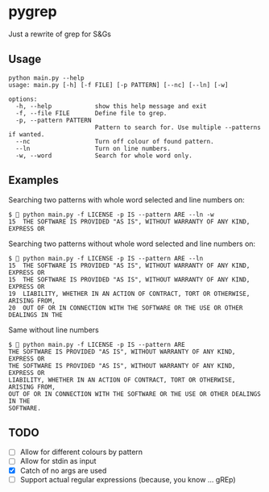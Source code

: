 # pygrep
Just a rewrite of grep for S&amp;Gs

## Usage
```
python main.py --help
usage: main.py [-h] [-f FILE] [-p PATTERN] [--nc] [--ln] [-w]

options:
  -h, --help            show this help message and exit
  -f, --file FILE       Define file to grep.
  -p, --pattern PATTERN
                        Pattern to search for. Use multiple --patterns if wanted.
  --nc                  Turn off colour of found pattern.
  --ln                  Turn on line numbers.
  -w, --word            Search for whole word only.
```

## Examples

Searching two patterns with whole word selected and line numbers on:
```
$  python main.py -f LICENSE -p IS --pattern ARE --ln -w
15	THE SOFTWARE IS PROVIDED "AS IS", WITHOUT WARRANTY OF ANY KIND, EXPRESS OR
```

Searching two patterns without whole word selected and line numbers on:
```
$  python main.py -f LICENSE -p IS --pattern ARE --ln
15	THE SOFTWARE IS PROVIDED "AS IS", WITHOUT WARRANTY OF ANY KIND, EXPRESS OR
15	THE SOFTWARE IS PROVIDED "AS IS", WITHOUT WARRANTY OF ANY KIND, EXPRESS OR
19	LIABILITY, WHETHER IN AN ACTION OF CONTRACT, TORT OR OTHERWISE, ARISING FROM,
20	OUT OF OR IN CONNECTION WITH THE SOFTWARE OR THE USE OR OTHER DEALINGS IN THE
```

Same without line numbers
```
$  python main.py -f LICENSE -p IS --pattern ARE
THE SOFTWARE IS PROVIDED "AS IS", WITHOUT WARRANTY OF ANY KIND, EXPRESS OR
THE SOFTWARE IS PROVIDED "AS IS", WITHOUT WARRANTY OF ANY KIND, EXPRESS OR
LIABILITY, WHETHER IN AN ACTION OF CONTRACT, TORT OR OTHERWISE, ARISING FROM,
OUT OF OR IN CONNECTION WITH THE SOFTWARE OR THE USE OR OTHER DEALINGS IN THE
SOFTWARE.
```
## TODO
- [ ] Allow for different colours by pattern
- [ ] Allow for stdin as input
- [x] Catch of no args are used
- [ ] Support actual regular expressions (because, you know ... gREp)
